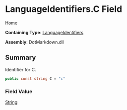 # LanguageIdentifiers\.C Field

[Home](../../../README.md)

**Containing Type**: [LanguageIdentifiers](../README.md)

**Assembly**: DotMarkdown\.dll

## Summary

Identifier for C\.

```csharp
public const string C = "c"
```

### Field Value

[String](https://docs.microsoft.com/en-us/dotnet/api/system.string)

